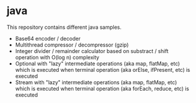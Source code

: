 # java

This repository contains different java samples.
- Base64 encoder / decoder
- Multithread compressor / decompressor (gzip)
- Integer divider / remainder calculator based on substract / shift operation with O(log n) complexity 
- Optional with "lazy" intermediate operations (aka map, flatMap, etc) which is executed when terminal operation (aka orElse, ifPresent, etc) is executed
- Stream with "lazy" intermediate operations (aka map, flatMap, etc) which is executed when terminal operation (aka forEach, reduce, etc) is executed
